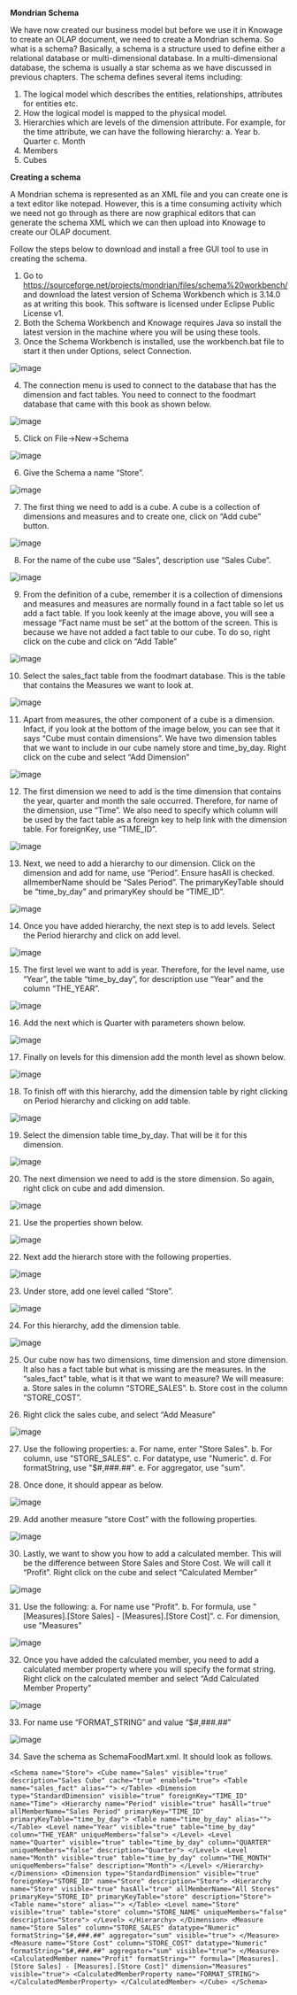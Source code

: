**Mondrian Schema**

We have now created our business model but before we use it in Knowage to create an OLAP document, we need to create a Mondrian schema. So what is a schema? Basically, a schema is a structure used to define either a relational database or multi-dimensional database. In a multi-dimensional database, the schema is usually a star schema as we have discussed in previous chapters. The schema defines several items including:
1.	The logical model which describes the entities, relationships, attributes for entities etc.
2.	How the logical model is mapped to the physical model.
3.	Hierarchies which are levels of the dimension attribute. For example, for the time attribute, we can have the following hierarchy:
  a.	Year
  b.	Quarter
  c.	Month
4.	Members
5.	Cubes

**Creating a schema**

A Mondrian schema is represented as an XML file and you can create one is a text editor like notepad. However, this is a time consuming activity which we need not go through as there are now graphical editors that can generate the schema XML which we can then upload into Knowage to create our OLAP document.

Follow the steps below to download and install a free GUI tool to use in creating the schema.

1.	Go to https://sourceforge.net/projects/mondrian/files/schema%20workbench/  and download the latest version of Schema Workbench which is 3.14.0 as at writing this book. This software is licensed under Eclipse Public License v1.  
2.	Both the Schema Workbench and Knowage requires Java so install the latest version in the machine where you will be using these tools.  
3.	Once the Schema Workbench is installed, use the workbench.bat file to start it then under Options, select Connection.   

![image](https://user-images.githubusercontent.com/5442305/128617920-67ad164b-22f1-47d1-a40c-ec29ce7c0ab8.png)

4.	The connection menu is used to connect to the database that has the dimension and fact tables. You need to connect to the foodmart database that came with this book as shown below.

![image](https://user-images.githubusercontent.com/5442305/128617926-0529a563-b214-4c11-9c7a-34657e00aac7.png)

5.	Click on File->New->Schema

![image](https://user-images.githubusercontent.com/5442305/128617931-7e5dd4df-5dd9-4664-9949-b69aed298a81.png)

6.	Give the Schema a name “Store”.

 ![image](https://user-images.githubusercontent.com/5442305/128617940-42c4502f-37a3-4ebb-b6f1-f87c9779b6fb.png)

7.	The first thing we need to add is a cube. A cube is a collection of dimensions and measures and to create one, click on “Add cube” button.

![image](https://user-images.githubusercontent.com/5442305/128617944-5cfb57c4-35d4-46dd-a833-75dd0e42b56b.png)

8.	For the name of the cube use “Sales”,  description use “Sales Cube”.

![image](https://user-images.githubusercontent.com/5442305/128617947-673ffe4a-705a-466c-ab27-74a6b2e25b9b.png)

9.	From the definition of a cube, remember it is a collection of dimensions and measures and measures are normally found in a fact table so let us add a fact table. If you look keenly at the image above, you will see a message “Fact name must be set” at the bottom of the screen. This is because we have not added a fact table to our cube. To do so, right click on the cube and click on “Add Table”

![image](https://user-images.githubusercontent.com/5442305/128617952-34da0728-9eef-487d-9b69-63e59b34d85b.png)

10.	Select the sales_fact table from the foodmart database. This is the table that contains the Measures we want to look at.

![image](https://user-images.githubusercontent.com/5442305/128617957-2dbf66d6-695d-4452-bf0c-7fa134ed0924.png)

11.	Apart from measures, the other component of a cube is a dimension. Infact, if you look at the bottom of the image below, you can see that it says “Cube must contain dimensions”.  We have two dimension tables that we want to include in our cube namely store and time_by_day. Right click on the cube and select “Add Dimension”

![image](https://user-images.githubusercontent.com/5442305/128617966-3458cddb-df5c-4664-8770-a694ffcb8cfd.png)

12.	The first dimension we need to add is the time dimension that contains the year, quarter and month the sale occurred. Therefore, for name of the dimension, use “Time”. We also need to specify which column will be used by the fact table as a foreign key to help link with the dimension table. For foreignKey, use “TIME_ID”.

![image](https://user-images.githubusercontent.com/5442305/128617976-293d2d5a-7270-4ebe-b65e-c5ac76348d50.png)

13.	Next, we need to add a hierarchy to our dimension. Click on the dimension and add for name, use “Period”. Ensure hasAll is checked. allmemberName should be “Sales Period”. The primaryKeyTable should be “time_by_day” and primaryKey should be “TIME_ID”.

![image](https://user-images.githubusercontent.com/5442305/128617981-0f95b4fc-dd53-4a6a-9641-701e2b13d60c.png)

14.	Once you have added hierarchy, the next step is to add levels. Select the Period hierarchy and click on add level.

![image](https://user-images.githubusercontent.com/5442305/128617987-20359821-0cc5-4dc5-9810-c730ea0180f5.png)

15.	The first level we want to add is year. Therefore, for the level name, use “Year”, the table “time_by_day”, for description use “Year” and the column “THE_YEAR”.

![image](https://user-images.githubusercontent.com/5442305/128617993-ad10efb4-df1a-4fec-b40d-d0b6bc5150fe.png)

16.	Add the next which is Quarter with parameters shown below.

![image](https://user-images.githubusercontent.com/5442305/128617997-fc6dc470-3270-4fd7-86c2-7df891d9c588.png)

17.	Finally on levels for this dimension add the month level as shown below.

![image](https://user-images.githubusercontent.com/5442305/128618003-265ae078-7354-42fa-8822-38d9930e7fef.png)

18.	To finish off with this hierarchy, add the dimension table by right clicking on Period hierarchy and clicking on add table.

![image](https://user-images.githubusercontent.com/5442305/128618007-4af6b7d8-5ac2-4792-bce5-f6290c2655a6.png)

19.	Select the dimension table time_by_day. That will be it for this dimension.

![image](https://user-images.githubusercontent.com/5442305/128618011-c35b6019-c2b8-4c43-9518-31f676ca3113.png)

20.	The next dimension we need to add is the store dimension. So again, right click on cube and add dimension.

![image](https://user-images.githubusercontent.com/5442305/128618014-a44bb2dd-02f9-46f3-8258-33dd061381f6.png)

21.	Use the properties shown below.

![image](https://user-images.githubusercontent.com/5442305/128618019-8ecc6900-aa36-4ac7-8799-bca7d9d3228d.png)

22.	Next add the hierarch store with the following properties.

![image](https://user-images.githubusercontent.com/5442305/128618025-b11abb3e-1325-41b6-9bf2-6065082b24a2.png)

23.	Under store, add one level called “Store”.

![image](https://user-images.githubusercontent.com/5442305/128618034-a4946b0b-acee-4afb-859c-d6c794a3d5c6.png)

24.	For this hierarchy, add the dimension table.

![image](https://user-images.githubusercontent.com/5442305/128618043-8101058a-8a1a-437e-8310-645dd19e6362.png)

25.	Our cube now has two dimensions, time dimension and store dimension. It also has a fact table but what is missing are the measures. In the “sales_fact” table, what is it that we want to measure?  We will measure:  
  a.	Store sales in the column “STORE_SALES”.
  b.	Store cost in the column “STORE_COST”.

26.	Right click the sales cube, and select “Add Measure”

![image](https://user-images.githubusercontent.com/5442305/128618048-6d3c217b-cd0f-4ade-82b2-bf974b79db23.png)

27.	Use the following properties:
  a.	For name, enter "Store Sales".
  b.	For  column, use "STORE_SALES".
  c.	For  datatype, use "Numeric".
  d.	For  formatString, use "$#,###.##".
  e.	For  aggregator, use "sum".

28.	Once done, it should appear as below.

![image](https://user-images.githubusercontent.com/5442305/128618056-73086b00-dc26-4576-a599-ed3c7c8faf3d.png)

29.	Add another measure “store Cost” with the following properties.

![image](https://user-images.githubusercontent.com/5442305/128618058-cbff2624-a127-409f-852c-c22c3b9da26f.png)

30.	Lastly, we want to show you how to add a calculated member. This will be the difference between Store Sales and Store Cost. We will call it “Profit”. Right click on the cube and select “Calculated Member”

![image](https://user-images.githubusercontent.com/5442305/128618062-3c82cb8a-56ba-4a8d-8fd7-fb82f8fe6ab3.png)

31.	Use the following:
  a.	For name use "Profit".
  b.	For formula, use "[Measures].[Store Sales] - [Measures].[Store Cost]".
  c.	For dimension, use "Measures" 

![image](https://user-images.githubusercontent.com/5442305/128618069-f4da91bc-48a7-4084-a1f3-f62b6e08c780.png)

32.	Once you have added the calculated member, you need to add a calculated member property where you will specify the format string. Right click on the calculated member and select “Add Calculated Member Property”

![image](https://user-images.githubusercontent.com/5442305/128618072-5efe5846-f146-495b-9caf-454f00dd20e8.png)

33.	For name use “FORMAT_STRING” and value “$#,###.##”

![image](https://user-images.githubusercontent.com/5442305/128618075-8ff57292-f5a4-4c45-a134-cd7d3cb196c6.png)

34.	Save the schema as SchemaFoodMart.xml. It should look as follows.

`
<Schema name="Store">
  <Cube name="Sales" visible="true" description="Sales Cube" cache="true" enabled="true">
    <Table name="sales_fact" alias="">
    </Table>
    <Dimension type="StandardDimension" visible="true" foreignKey="TIME_ID" name="Time">
      <Hierarchy name="Period" visible="true" hasAll="true" allMemberName="Sales Period" primaryKey="TIME_ID" primaryKeyTable="time_by_day">
        <Table name="time_by_day" alias="">
        </Table>
        <Level name="Year" visible="true" table="time_by_day" column="THE_YEAR" uniqueMembers="false">
        </Level>
        <Level name="Quarter" visible="true" table="time_by_day" column="QUARTER" uniqueMembers="false" description="Quarter">
        </Level>
        <Level name="Month" visible="true" table="time_by_day" column="THE_MONTH" uniqueMembers="false" description="Month">
        </Level>
      </Hierarchy>
    </Dimension>
    <Dimension type="StandardDimension" visible="true" foreignKey="STORE_ID" name="Store" description="Store">
      <Hierarchy name="Store" visible="true" hasAll="true" allMemberName="All Stores" primaryKey="STORE_ID" primaryKeyTable="store" description="Store">
        <Table name="store" alias="">
        </Table>
        <Level name="Store" visible="true" table="store" column="STORE_NAME" uniqueMembers="false" description="Store">
        </Level>
      </Hierarchy>
    </Dimension>
    <Measure name="Store Sales" column="STORE_SALES" datatype="Numeric" formatString="$#,###.##" aggregator="sum" visible="true">
    </Measure>
    <Measure name="Store Cost" column="STORE_COST" datatype="Numeric" formatString="$#,###.##" aggregator="sum" visible="true">
    </Measure>
    <CalculatedMember name="Profit" formatString="" formula="[Measures].[Store Sales] - [Measures].[Store Cost]" dimension="Measures" visible="true">
      <CalculatedMemberProperty name="FORMAT_STRING">
      </CalculatedMemberProperty>
    </CalculatedMember>
  </Cube>
</Schema>
`





















